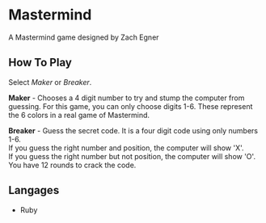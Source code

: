 # Mastermind
A Mastermind game designed by Zach Egner

## How To Play
 Select *Maker* or *Breaker*.
 
 **Maker** - Chooses a 4 digit number to try and stump the computer from guessing. For this game, you can only choose digits 1-6. These represent the 6 colors in a real game of Mastermind.
 
 **Breaker** - Guess the secret code. It is a four digit code using only numbers 1-6.   
  If you guess the right number and position, the computer will show 'X'.  
  If you guess the right number but not position, the computer will show 'O'.  
  You have 12 rounds to crack the code.

## Langages
  - Ruby
